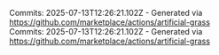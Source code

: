 Commits: 2025-07-13T12:26:21.102Z - Generated via https://github.com/marketplace/actions/artificial-grass
<br>
Commits: 2025-07-13T12:26:21.102Z - Generated via https://github.com/marketplace/actions/artificial-grass
<br>
